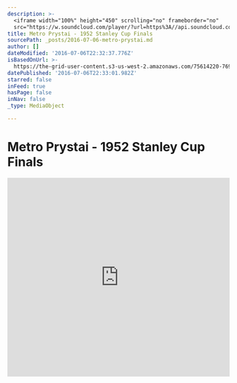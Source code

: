```yaml
---
description: >-
  <iframe width="100%" height="450" scrolling="no" frameborder="no"
  src="https://w.soundcloud.com/player/?url=https%3A//api.soundcloud.com/tracks/96251438&amp;auto_play=false&amp;hide_related=false&amp;show_comments=true&amp;show_user=true&amp;show_reposts=false&amp;visual=true"></iframe>
title: Metro Prystai - 1952 Stanley Cup Finals
sourcePath: _posts/2016-07-06-metro-prystai.md
author: []
dateModified: '2016-07-06T22:32:37.776Z'
isBasedOnUrl: >-
  https://the-grid-user-content.s3-us-west-2.amazonaws.com/75614220-7696-4294-859e-46580824df27.jpg
datePublished: '2016-07-06T22:33:01.982Z'
starred: false
inFeed: true
hasPage: false
inNav: false
_type: MediaObject

---
```

# Metro Prystai - 1952 Stanley Cup Finals

<iframe width="100%" height="450" scrolling="no" frameborder="no" src="https://w.soundcloud.com/player/?url=https%3A//api.soundcloud.com/tracks/96251438&amp;auto\_play=false&amp;hide\_related=false&amp;show\_comments=true&amp;show\_user=true&amp;show\_reposts=false&amp;visual=true"\></iframe\>